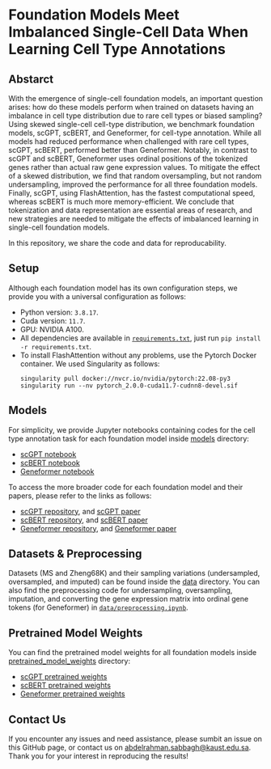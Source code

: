 # Foundation Models Meet Imbalanced Single-Cell Data When Learning Cell Type Annotations

## Abstarct 
With the emergence of single-cell foundation models, an important question arises: how do these models perform when trained on datasets having an imbalance in cell type distribution due to rare cell types or biased sampling? Using skewed single-cell cell-type distribution, we benchmark foundation models, scGPT, scBERT, and Geneformer, for cell-type annotation. While all models had reduced performance when challenged with rare cell types, scGPT, scBERT, performed better than Geneformer. Notably, in contrast to scGPT and scBERT, Geneformer uses ordinal positions of the tokenized genes rather than actual raw gene expression values. To mitigate the effect of a skewed distribution, we find that random oversampling, but not random undersampling, improved the performance for all three foundation models. Finally, scGPT, using FlashAttention, has the fastest computational speed, whereas scBERT is much more memory-efficient. We conclude that tokenization and data representation are essential areas of research, and new strategies are needed to mitigate the effects of imbalanced learning in single-cell foundation models.

In this repository, we share the code and data for reproducability.

## Setup
Although each foundation model has its own configuration steps, we provide you with a universal configuration as follows:
* Python version: `3.8.17`.
* Cuda version: `11.7`.
* GPU: NVIDIA A100.
* All dependencies are available in [`requirements.txt`](requirements.txt), just run `pip install -r requirements.txt`.
* To install FlashAttention without any problems, use the Pytorch Docker container. We used Singularity as follows:
  ```
  singularity pull docker://nvcr.io/nvidia/pytorch:22.08-py3
  singularity run --nv pytorch_2.0.0-cuda11.7-cudnn8-devel.sif
  ```

## Models
For simplicity, we provide Jupyter notebooks containing codes for the cell type annotation task for each foundation model inside [models](models) directory:
* [scGPT notebook](models/scGPT.ipynb)
* [scBERT notebook](models/scBERT.ipynb)
* [Geneformer notebook](models/Geneformer.ipynb)

To access the more broader code for each foundation model and their papers, please refer to the links as follows:
* [scGPT repository](https://github.com/bowang-lab/scGPT), and [scGPT paper](https://www.biorxiv.org/content/10.1101/2023.04.30.538439v2)
* [scBERT repository](https://github.com/TencentAILabHealthcare/scBERT), and [scBERT paper](https://www.nature.com/articles/s42256-022-00534-z)
* [Geneformer repository](https://huggingface.co/ctheodoris/Geneformer), and [Geneformer paper](https://www.nature.com/articles/s41586-023-06139-9)

## Datasets & Preprocessing
Datasets (MS and Zheng68K) and their sampling variations (undersampled, oversampled, and imputed) can be found inside the [data](data) directory. You can also find the preprocessing code for undersampling, oversampling, imputation, and converting the gene expression matrix into ordinal gene tokens (for Geneformer) in [`data/preprocessing.ipynb`](data/preprocessing.ipynb).

## Pretrained Model Weights
You can find the pretrained model weights for all foundation models inside [pretrained_model_weights](pretrained_model_weights) directory:
* [scGPT pretrained weights](pretrained_model_weights/scGPT.pt)
* [scBERT pretrained weights](pretrained_model_weights/scBERT.pt)
* [Geneformer pretrained weights](pretrained_model_weights/Geneformer.pt)

## Contact Us
If you encounter any issues and need assistance, please sumbit an issue on this GitHub page, or contact us on [abdelrahman.sabbagh@kaust.edu.sa](mailto:abdelrahman.sabbagh@kaust.edu.sa). Thank you for your interest in reproducing the results!
